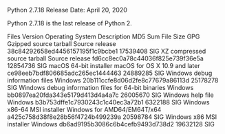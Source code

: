 Python 2.7.18
Release Date: April 20, 2020

Python 2.7.18 is the last release of Python 2.


Files
Version	Operating System	Description	MD5 Sum	File Size	GPG
Gzipped source tarball	Source release		38c84292658ed4456157195f1c9bcbe1	17539408	SIG
XZ compressed source tarball	Source release		fd6cc8ec0a78c44036f825e739f36e5a	12854736	SIG
macOS 64-bit installer	macOS	for OS X 10.9 and later	ce98eeb7bdf806685adc265ec1444463	24889285	SIG
Windows debug information files	Windows		20b111ccfe8d06d2fe8c77679a86113d	25178278	SIG
Windows debug information files for 64-bit binaries	Windows		bb0897ea20fda343e5179d413d4a4a7c	26005670	SIG
Windows help file	Windows		b3b753dffe1c7930243c1c40ec3a72b1	6322188	SIG
Windows x86-64 MSI installer	Windows	for AMD64/EM64T/x64	a425c758d38f8e28b56f4724b499239a	20598784	SIG
Windows x86 MSI installer	Windows		db6ad9195b3086c6b4cefb9493d738d2	19632128	SIG